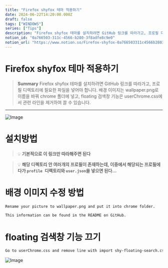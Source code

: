 ```yaml
---
title: "Firefox shyfox 테마 적용하기"
date: 2024-06-22T14:20:00.000Z
draft: false
tags: ["WINDOWS"]
series: ["Tips"]
description: "Firefox shyfox 테마를 설치하려면 GitHub 링크를 따라가고, 프로필 디렉토리에 필요한 파일을 넣어야 합니다. 배경 이미지는 wallpaper.png로 이름을 바꿔 chrome 폴더에 넣고, floating 검색창 기능은 userChrome.css에서 관련 라인을 제거하여 끌 수 있습니다."
notion_id: "0a766503-311c-4566-b280-3f8adfe8c9e0"
notion_url: "https://www.notion.so/Firefox-shyfox-0a766503311c4566b2803f8adfe8c9e0"
---
```


# Firefox shyfox 테마 적용하기

> **Summary**
> Firefox shyfox 테마를 설치하려면 GitHub 링크를 따라가고, 프로필 디렉토리에 필요한 파일을 넣어야 합니다. 배경 이미지는 wallpaper.png로 이름을 바꿔 chrome 폴더에 넣고, floating 검색창 기능은 userChrome.css에서 관련 라인을 제거하여 끌 수 있습니다.

---

![Image](https://prod-files-secure.s3.us-west-2.amazonaws.com/09ccd4d5-876c-4bba-bbdf-cc77a0a11257/343016b8-482e-4e8f-966e-d76f9774b3b0/Untitled.png?X-Amz-Algorithm=AWS4-HMAC-SHA256&X-Amz-Content-Sha256=UNSIGNED-PAYLOAD&X-Amz-Credential=ASIAZI2LB466VSPGZBVS%2F20250724%2Fus-west-2%2Fs3%2Faws4_request&X-Amz-Date=20250724T083547Z&X-Amz-Expires=3600&X-Amz-Security-Token=IQoJb3JpZ2luX2VjEAAaCXVzLXdlc3QtMiJHMEUCIQCTgGueojOVVEbGF%2BcVFVl2oBU4MSPIiX2mh%2BUjH2YdfwIgGl%2FZduguoVg5FYOVQjzAlpJdrV7oZUPnreo%2F5hcczP0q%2FwMIKRAAGgw2Mzc0MjMxODM4MDUiDJsPQH2x2ts%2FaifT4SrcA4MrOsD%2FRs9AMIjq11MpNe0tud1ntnr43WY%2FzYwNcok7MaVjaz9ktMjpeWhjO3v8KoHzmaVuUlie77ef0DthFM%2BuhCweBNDsUjhWrs20jCdX7Dj1fwKsEvxA8ojTT5SXsLBml%2FIO09k%2BKrO0QGKn2JhsQ05cm0OftUkSLPbC7mdbXpmB7nZtt%2Fk0mDQ8JUGLAvfcS3nvLKHZcdJmqOyrj5GTERwPWIFu1%2BRLKpqRuOCkIbZb1zn1YX%2FMQUYwerifSufxZlrFnrjO04G32NYI4Uw4Xb4D1IpousvGAJa8yCNpyhk31bmD5mBJ2MPV3xw%2BXllHkhD5drCGK9Pigzb6VHM1k0zR4eTcd66scmhoqlv67OWEMZu3Q6TuoZ0gQCXOEVs7UMm5B2SbRnJr824%2BWkRbc1MdfE2sWIFULhmSHIHqxEe5JXrCmbRR8g%2FagVuAGU4sNMYGDmQLMgT9svg4OvcLa12iueB4MTkOhj07xyscseRvM0uDYxovxj0IK0GfS9Br7ufHaIK5H2KPZtdRpyOY%2BaVI2T%2BHbRHv%2FArZI7ELF40ZCU1MZ5IXiNHyR0qaLXprPB%2BzazdIAT1REZfifkKAT5da1DUW0AyWl%2FGHigv5dqw97frcUcrWpQAaMM3Oh8QGOqUBRuIBkQ8obGUCjyItm5EJwmIJJixT3B9L3KVysoJelLSscYJaRCyD41GW3dhDfm0cUeSkTH1XeWxl0RmIVEHwsoa7bTVaGbwk1ZpymBo0gnx6GUrWpEiN7qJTG39bhg0aFTFqvSmOkbAuBdDZs%2FvDbtGQR2ju3EqmYKAh7VWrWTk48grlsDofb0Sj3bp0TU591NgpqPawAGH2F3gsNX7PbQc5zDl%2B&X-Amz-Signature=5997afd23fd24472ac577de22d5a21f5ff1e2fd48f0ad13ae8244efc613ff82e&X-Amz-SignedHeaders=host&x-amz-checksum-mode=ENABLED&x-id=GetObject)

# 설치방법

> 💡 **기본적으로 이 링크만 따라해주면 된다**

> 💡 **해당 디렉토리 안 여러개의 프로필이 존재하는데, 이중에서 해당되는 프로필에다가 `profile `디렉토리와 `user.json`을 넣으면 된다…**

# 배경 이미지 수정 방법

```latex
Rename your picture to wallpaper.png and put it into chrome folder.

This information can be found in the README on GitHub.
```

# floating 검색창 기능 끄기

```latex
Go to userChrome.css and remove line with import shy-floating-search.css
```

![Image](https://prod-files-secure.s3.us-west-2.amazonaws.com/09ccd4d5-876c-4bba-bbdf-cc77a0a11257/8061d96a-d085-485b-9c72-e47509c24397/Untitled.png?X-Amz-Algorithm=AWS4-HMAC-SHA256&X-Amz-Content-Sha256=UNSIGNED-PAYLOAD&X-Amz-Credential=ASIAZI2LB466VSPGZBVS%2F20250724%2Fus-west-2%2Fs3%2Faws4_request&X-Amz-Date=20250724T083547Z&X-Amz-Expires=3600&X-Amz-Security-Token=IQoJb3JpZ2luX2VjEAAaCXVzLXdlc3QtMiJHMEUCIQCTgGueojOVVEbGF%2BcVFVl2oBU4MSPIiX2mh%2BUjH2YdfwIgGl%2FZduguoVg5FYOVQjzAlpJdrV7oZUPnreo%2F5hcczP0q%2FwMIKRAAGgw2Mzc0MjMxODM4MDUiDJsPQH2x2ts%2FaifT4SrcA4MrOsD%2FRs9AMIjq11MpNe0tud1ntnr43WY%2FzYwNcok7MaVjaz9ktMjpeWhjO3v8KoHzmaVuUlie77ef0DthFM%2BuhCweBNDsUjhWrs20jCdX7Dj1fwKsEvxA8ojTT5SXsLBml%2FIO09k%2BKrO0QGKn2JhsQ05cm0OftUkSLPbC7mdbXpmB7nZtt%2Fk0mDQ8JUGLAvfcS3nvLKHZcdJmqOyrj5GTERwPWIFu1%2BRLKpqRuOCkIbZb1zn1YX%2FMQUYwerifSufxZlrFnrjO04G32NYI4Uw4Xb4D1IpousvGAJa8yCNpyhk31bmD5mBJ2MPV3xw%2BXllHkhD5drCGK9Pigzb6VHM1k0zR4eTcd66scmhoqlv67OWEMZu3Q6TuoZ0gQCXOEVs7UMm5B2SbRnJr824%2BWkRbc1MdfE2sWIFULhmSHIHqxEe5JXrCmbRR8g%2FagVuAGU4sNMYGDmQLMgT9svg4OvcLa12iueB4MTkOhj07xyscseRvM0uDYxovxj0IK0GfS9Br7ufHaIK5H2KPZtdRpyOY%2BaVI2T%2BHbRHv%2FArZI7ELF40ZCU1MZ5IXiNHyR0qaLXprPB%2BzazdIAT1REZfifkKAT5da1DUW0AyWl%2FGHigv5dqw97frcUcrWpQAaMM3Oh8QGOqUBRuIBkQ8obGUCjyItm5EJwmIJJixT3B9L3KVysoJelLSscYJaRCyD41GW3dhDfm0cUeSkTH1XeWxl0RmIVEHwsoa7bTVaGbwk1ZpymBo0gnx6GUrWpEiN7qJTG39bhg0aFTFqvSmOkbAuBdDZs%2FvDbtGQR2ju3EqmYKAh7VWrWTk48grlsDofb0Sj3bp0TU591NgpqPawAGH2F3gsNX7PbQc5zDl%2B&X-Amz-Signature=a0c547657ce37de9f2bea2695b0171e51cd2f25ecab9d1622b743ad5b48f341b&X-Amz-SignedHeaders=host&x-amz-checksum-mode=ENABLED&x-id=GetObject)


